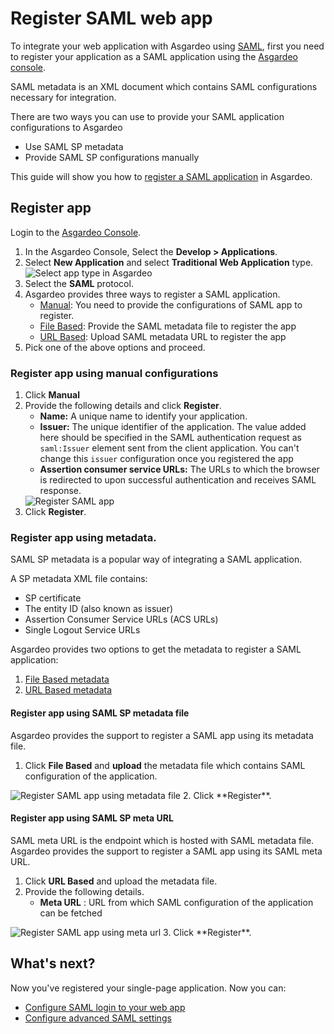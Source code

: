 # Register SAML web app
To integrate your web application with Asgardeo using [SAML](https://docs.oasis-open.org/security/saml/v2.0/saml-core-2.0-os.pdf), 
first you need to register your application as a SAML application using the [Asgardeo console](https://console.asgardeo.io/). 

SAML metadata is an XML document which contains SAML configurations necessary for integration.

There are two ways you can use to provide your SAML application configurations to Asgardeo
- Use SAML SP metadata
- Provide SAML SP configurations manually

This guide will show you how to [register a SAML application](#register-app) in Asgardeo. 

## Register app
Login to the [Asgardeo Console](https://console.asgardeo.io/login).
1. In the Asgardeo Console, Select the **Develop > Applications**.
2. Select **New Application** and select **Traditional Web Application** type.
    <img :src="$withBase('/assets/img/guides/applications/select-app-type.png')" alt="Select app type in Asgardeo">
3. Select the **SAML** protocol.
4. Asgardeo provides three ways to register a SAML application. 
    - [Manual](#register-app-using-manual-configurations): You need to provide the configurations of SAML app to register.
    - [File Based](#register-app-using-saml-sp-metadata-file): Provide the SAML metadata file to register the app
    - [URL Based](#register-app-using-saml-sp-meta-url): Upload SAML metadata URL to register the app 
5. Pick one of the above options and proceed.       

### Register app using manual configurations
1. Click **Manual**
2. Provide the following details and click **Register**. 
   - **Name:** A unique name to identify your application.
   - **Issuer:** The unique identifier of the application. The value added here should be specified in the SAML authentication request as `saml:Issuer` element sent from the client application. You can't change this `issuer` configuration once you registered the app
   - **Assertion consumer service URLs:** The URLs to which the browser is redirected to upon successful authentication and receives SAML response.
    <img :src="$withBase('/assets/img/guides/applications/saml-app/register-saml-app.png')" alt="Register SAML app"> 
3. Click **Register**.

### Register app using metadata.

SAML SP metadata is a popular way of integrating a SAML application.
 
A SP metadata XML file contains:
- SP certificate
- The entity ID (also known as issuer)
- Assertion Consumer Service URLs (ACS URLs)
- Single Logout Service URLs

Asgardeo provides two options to get the metadata to register a SAML application:
1. [File Based metadata](#register-app-using-saml-sp-metadata-file)
2. [URL Based metadata](#register-app-using-saml-sp-meta-url)

#### Register app using SAML SP metadata file
Asgardeo provides the support to register a SAML app using its metadata file. 
1. Click **File Based** and **upload** the metadata file which contains SAML configuration of the application.
 <img :src="$withBase('/assets/img/guides/applications/saml-app/register-saml-app-using-metadata-file.png')" alt="Register SAML app using metadata file"> 
2. Click **Register**.

#### Register app using SAML SP meta URL
SAML meta URL is the endpoint which is hosted with SAML metadata file. Asgardeo provides the support to register a SAML app using its SAML meta URL. 
1. Click **URL Based** and upload the metadata file.
2. Provide the following details.
    - **Meta URL** : URL from which SAML configuration of the application can be fetched
  <img :src="$withBase('/assets/img/guides/applications/saml-app/register-saml-app-using-meta-url.png')" alt="Register SAML app using meta url"> 
3. Click **Register**.

## What's next?
Now you've registered your single-page application. Now you can:
- <a href = "/guides/applications/web-app/saml/configure-login/">Configure SAML login to your web app</a>
- <a href="/guides/applications/web-app/saml/saml-settings">Configure advanced SAML settings</a>
